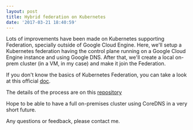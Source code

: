 ```yaml
---
layout: post
title: Hybrid federation on Kubernetes
date: '2017-03-21 18:40:59'
---
```


Lots of improvements have been made on Kubernetes supporting Federation, specially outside of Google Cloud Engine. Here, we'll setup a Kubernetes federation having the control plane running on a Google Cloud Engine instance and using Google DNS. After that, we'll create a local on-prem cluster (in a VM, in my case) and make it join the Federation.

If you don't know the basics of Kubernetes Federation, you can take a look at this official [doc](https://github.com/kubernetes/community/blob/master/contributors/design-proposals/federation.md).

The details of the process are on this [repository](https://github.com/henriquetruta/hybrid-k8s-federation/)

Hope to be able to have a full on-premises cluster using CoreDNS in a very short future.

Any questions or feedback, please contact me.